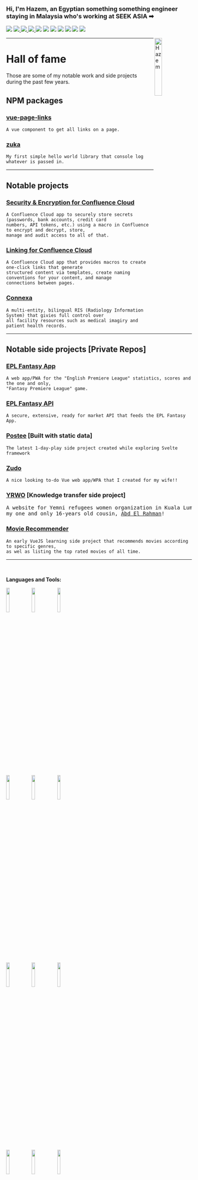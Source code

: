 ### Hi, I'm Hazem, an Egyptian something something engineer staying in Malaysia who's working at SEEK ASIA ➡

<p>
  <img src="http://views.whatilearened.today/views/github/HazemGharib/views.svg"/>
  <a href="https://github.com/HazemGharib/">
    <img src="https://img.shields.io/website?label=Website%20status%20%3A&url=https%3A%2F%2Fwww.hazem-gharib.net%2F"/>
  </a>
  <a href="https://github.com/HazemGharib/">
    <img src="https://img.shields.io/github/followers/HazemGharib?color=%234CC61E&label=GitHub%20Followers%20%3A"/>
  </a>
  <a href="https://github.com/HazemGharib?tab=repositories">
    <img src="https://badges.frapsoft.com/os/v2/open-source.svg?v=103"/>
  </a> 
  <a href="mailto:hazem.gharib.8@gmail.com?subject=[GitHub]%20Let's Chat&body=Hi Hazem%2C%0A%0AI wanted to ask you about ...">
    <img src="https://img.shields.io/badge/Ask%20me-anything-1abc9c.svg"/></a>
  <img src="https://img.shields.io/badge/Front End-Vue.js-42b883"/>
  <img src="https://img.shields.io/badge/Front%20End-Angular2+-ed8094"/>
  <img src="https://img.shields.io/badge/Back%20End-Node.js-83af26"/>
  <img src="https://img.shields.io/badge/Back%20End-.Net-bc8bf4"/>
  <img src="https://img.shields.io/badge/Back%20End-Java-f8981d"/>
  <img src="https://img.shields.io/badge/OS-Ubuntu-dd4814"/>
</p>

<img width="20%" align="right" alt="Hazem " src='https://avataaars.io/?avatarStyle=Circle&topType=ShortHairTheCaesar&accessoriesType=Blank&hairColor=Black&facialHairType=BeardLight&facialHairColor=BrownDark&clotheType=Hoodie&clotheColor=Blue03&eyeType=Wink&eyebrowType=UpDownNatural&mouthType=Smile&skinColor=Light' />

---

# Hall of fame
Those are some of my notable work and side projects during the past few years.

## NPM packages
### [vue-page-links](https://www.npmjs.com/package/vue-page-links)
    A vue component to get all links on a page.

### [zuka](https://www.npmjs.com/package/zuka)
    My first simple hello world library that console log whatever is passed in.

---

## Notable projects
### [Security & Encryption for Confluence Cloud](https://devpost.com/software/security-encryption-for-confluence-cloud)
    A Confluence Cloud app to securely store secrets (passwords, bank accounts, credit card
    numbers, API tokens, etc.) using a macro in Confluence to encrypt and decrypt, store,
    manage and audit access to all of that.

### [Linking for Confluence Cloud](https://marketplace.atlassian.com/apps/166/linking-for-confluence?hosting=cloud)
    A Confluence Cloud app that provides macros to create one-click links that generate
    structured content via templates, create naming conventions for your content, and manage
    connections between pages.

### [Connexa](https://www.omnia-health.com/product/connexa)
    A multi-entity, bilingual RIS (Radiology Information System) that givies full control over
    all facility resources such as medical imagiry and patient health records.

---

## Notable side projects [Private Repos]
### [EPL Fantasy App]()
    A web app/PWA for the "English Premiere League" statistics, scores and the one and only,
    "Fantasy Premiere League" game.

### [EPL Fantasy API]()
    A secure, extensive, ready for market API that feeds the EPL Fantasy App.

### [Postee]() [Built with static data]
    The latest 1-day-play side project created while exploring Svelte framework 

### [Zudo]()
    A nice looking to-do Vue web app/WPA that I created for my wife!! 

### [YRWO]() [Knowledge transfer side project]
<pre>A website for Yemni refugees women organization in Kuala Lumpur that was done in co-operation with
my one and only 16-years old cousin, <a href="https://github.com/Boody2004">Abd El Rahman</a>!</pre>

### [Movie Recommender]()
	An early VueJS learning side project that recommends movies according to specific genres,
	as wel as listing the top rated movies of all time.

---

<br />

**Languages and Tools:** 

<p>
  <code><img width="13%" src="https://www.vectorlogo.zone/logos/dotnet/dotnet-horizontal.svg"></code>
  <code><img width="13%" src="https://www.vectorlogo.zone/logos/java/java-ar21.svg"></code>
  <code><img width="13%" src="https://www.vectorlogo.zone/logos/nodejs/nodejs-horizontal.svg"></code>
  <br />
  <code><img width="13%" src="https://www.vectorlogo.zone/logos/jenkins/jenkins-ar21.svg"></code>
  <code><img width="13%" src="https://www.vectorlogo.zone/logos/circleci/circleci-ar21.svg"></code>
  <code><img width="13%" src="https://www.vectorlogo.zone/logos/json/json-ar21.svg"></code>
  <br />
  <code><img width="13%" src="https://www.vectorlogo.zone/logos/mongodb/mongodb-ar21.svg"></code>
  <code><img width="13%" src="https://raw.githubusercontent.com/prplx/svg-logos/5585531d45d294869c4eaab4d7cf2e9c167710a9/svg/vue.svg"></code>
  <code><img width="13%" src="https://www.vectorlogo.zone/logos/angular/angular-ar21.svg"></code>
  <br />
  <code><img width="13%" src="https://www.vectorlogo.zone/logos/git-scm/git-scm-ar21.svg"></code>
  <code><img width="13%" src="https://www.vectorlogo.zone/logos/amazon_aws/amazon_aws-ar21.svg"></code>
  <code><img width="13%" src="https://www.vectorlogo.zone/logos/gnu_bash/gnu_bash-ar21.svg"></code>
</p>
